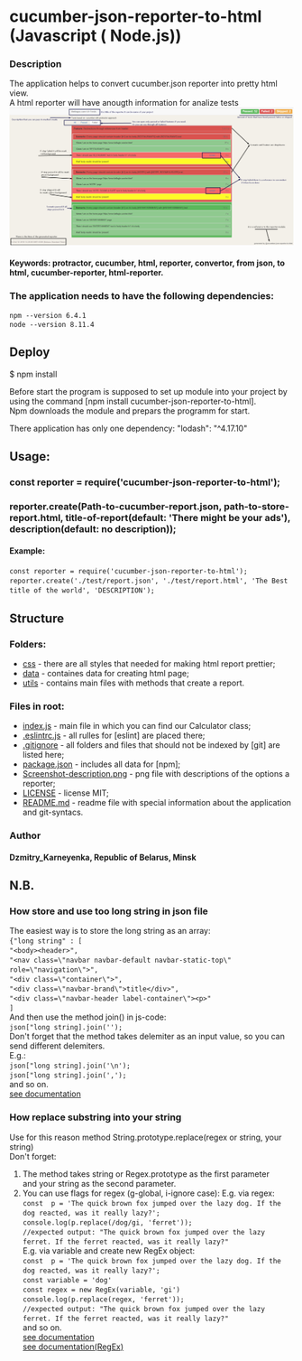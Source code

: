 # cucumber-json-reporter-to-html (Javascript ( Node.js))

### Description 
The application helps to convert cucumber.json reporter into pretty html view.<br>
A html reporter will have anougth information for analize tests<br>
<img weight = "700" src="https://github.com/KarneyenkaDzmitry/cucumber-json-reporter-to-html/blob/master/Screenshot-description.png">

#### Keywords: protractor, cucumber, html, reporter, convertor, from json, to html, cucumber-reporter, html-reporter.
 
### The application needs to have the following dependencies:

    npm --version 6.4.1
    node --version 8.11.4

## Deploy
$ npm install

Before start the program is supposed to set up module into your project by using the command [npm install cucumber-json-reporter-to-html].<br>
Npm downloads the module and prepars the programm for start.<br>

There application has only one dependency: "lodash": "^4.17.10"

## Usage:

 ### const reporter = require('cucumber-json-reporter-to-html');<br>
 ### reporter.create(Path-to-cucumber-report.json, path-to-store-report.html, title-of-report(default: 'There might be your ads'), description(default: no description));
 
 #### Example:
 `const reporter = require('cucumber-json-reporter-to-html');`
 `reporter.create('./test/report.json', './test/report.html', 'The Best title of the world', 'DESCRIPTION');`

## Structure 
### Folders:

- [css](https://github.com/KarneyenkaDzmitry/cucumber-json-reporter-to-html/tree/master/css) - there are all styles that needed for making html report prettier;
- [data](https://github.com/KarneyenkaDzmitry/cucumber-json-reporter-to-html/tree/master/data) - containes data for creating html page;
- [utils](https://github.com/KarneyenkaDzmitry/cucumber-json-reporter-to-html/tree/master/utils) - contains main files with methods that create a report.

### Files in root:

- [index.js](https://github.com/KarneyenkaDzmitry/cucumber-json-reporter-to-html/blob/master/index.js) - main file in which you can find our Calculator class;
- [.eslintrc.js](https://github.com/KarneyenkaDzmitry/cucumber-json-reporter-to-html/blob/master/.eslintrc.js) - all rulles for [eslint] are placed there;
- [.gitignore](https://github.com/KarneyenkaDzmitry/cucumber-json-reporter-to-html/blob/master/.gitignore) -  all folders and files that should not be indexed by [git] are listed here;
- [package.json](https://github.com/KarneyenkaDzmitry/cucumber-json-reporter-to-html/blob/master/package.json) - includes all data for [npm];
- [Screenshot-description.png](https://github.com/KarneyenkaDzmitry/cucumber-json-reporter-to-html/blob/master/Screenshot-description.png) - png file with descriptions of the options a reporter;
- [LICENSE](https://github.com/KarneyenkaDzmitry/cucumber-json-reporter-to-html/blob/master/LICENSE) - license MIT;
- [README.md](https://github.com/KarneyenkaDzmitry/cucumber-json-reporter-to-html/blob/master/README.md) - readme file with special information about the application and git-syntacs. 

### Author
#### Dzmitry_Karneyenka, Republic of Belarus, Minsk

## N.B.
### How store and use too long string in json file 
The easiest way is to store the long string as an array:<br>
`{"long string" : [`<br>
            `"<body><header>",`<br>
            `"<nav class=\"navbar navbar-default navbar-static-top\" role=\"navigation\">",`<br>
            `"<div class=\"container\">",`<br>
            `"<div class=\"navbar-brand\">title</div>",`<br>
            `"<div class=\"navbar-header label-container\"><p>"`<br>
`]`<br>
And then use the method join() in js-code:<br>
`json["long string].join('');`<br>
Don't forget that the method takes delemiter as an input value, so you can send different delemiters.<br>
E.g.:<br>
`json["long string].join('\n');`<br>
`json["long string].join(',');`<br>
and so on.<br>
[see documentation](https://developer.mozilla.org/ru/docs/Web/JavaScript/Reference/Global_Objects/Array/join)<br>

### How replace substring into your string 
Use for this reason method String.prototype.replace(regex or string, your string)<br>
Don't forget:
1. The method takes string or Regex.prototype as the first parameter<br>
and your string as the second parameter.<br>
2. You can use flags for regex (g-global, i-ignore case):
E.g. via regex:<br>
`const  p = 'The quick brown fox jumped over the lazy dog. If the dog reacted, was it really lazy?';`<br>
`console.log(p.replace(/dog/gi, 'ferret'));`<br>
`//expected output: "The quick brown fox jumped over the lazy ferret. If the ferret reacted, was it really lazy?"`<br>
E.g. via variable and create new RegEx object:<br> 
`const  p = 'The quick brown fox jumped over the lazy dog. If the dog reacted, was it really lazy?';`<br>
`const variable = 'dog'`<br>
`const regex = new RegEx(variable, 'gi')`<br>
`console.log(p.replace(regex, 'ferret'));`<br>
`//expected output: "The quick brown fox jumped over the lazy ferret. If the ferret reacted, was it really lazy?"`<br>
and so on.<br>
[see documentation](https://developer.mozilla.org/en-US/docs/Web/JavaScript/Reference/Global_Objects/String/replace)<br>
[see documentation(RegEx)](https://developer.mozilla.org/en-US/docs/Web/JavaScript/Reference/Global_Objects/RegExp)<br>